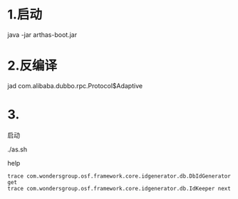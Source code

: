 # 1.启动

java -jar arthas-boot.jar

# 2.反编译

jad com.alibaba.dubbo.rpc.Protocol$Adaptive

# 3.

启动

./as.sh

help

```shell
trace com.wondersgroup.osf.framework.core.idgenerator.db.DbIdGenerator get
trace com.wondersgroup.osf.framework.core.idgenerator.db.IdKeeper next
```